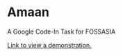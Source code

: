 # Amaan
A Google Code-In Task for FOSSASIA

[Link to view a demonstration.](https://drive.google.com/file/d/0Bxt1Ec5T5kToSGNOOEw5eHlFNmM/view?usp=sharing)
